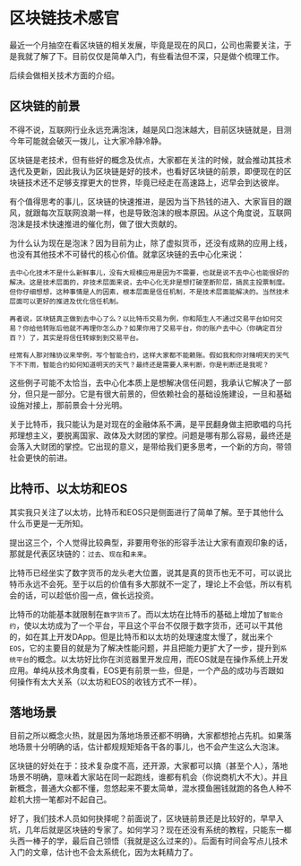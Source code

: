 
# 区块链技术感官

最近一个月抽空在看区块链的相关发展，毕竟是现在的风口，公司也需要关注，于是我就了解了下。目前仅仅是简单入门，有些看法但不深，只是做个梳理工作。

后续会做相关技术方面的介绍。

## 区块链的前景

不得不说，互联网行业永远充满泡沫，越是风口泡沫越大，目前区块链就是，目测今年可能就会破灭一拨儿，让大家冷静冷静。

区块链是老技术，但有些好的概念及优点，大家都在关注的时候，就会推动其技术迭代及更新，因此我认为区块链是好的技术，也看好区块链的前景，即便现在的区块链技术还不足够支撑更大的世界，毕竟已经走在高速路上，迟早会到达彼岸。

有个值得思考的事儿，区块链的快速推进，是因为当下热钱的进入、大家盲目的跟风，就跟每次互联网浪潮一样，也是导致泡沫的根本原因。从这个角度说，互联网泡沫是技术快速推进的催化剂，做了很大贡献的。

为什么认为现在是泡沫？因为目前为止，除了虚拟货币，还没有成熟的应用上线，也没有其他技术不可替代的核心价值。就拿区块链的去中心化来说：

    去中心化技术不是什么新鲜事儿，没有大规模应用是因为不需要，也就是说不去中心也能很好的解决。这是技术层面的，非技术层面来说，去中心化无非是想打破垄断阶层，搞民主投票制度。但你仔细想想，这种事情是人的因素，根本层面是信任机制，不是技术层面能解决的。当然技术层面可以更好的推进及优化信任机制。

    再者说，区块链真正做到去中心了么？以比特币交易为例，你和陌生人不通过交易平台如何交易？你给他转账后他就不再理你怎么办？如果你用了交易平台，你的账户去中心（你确定百分百？）了，其实是将信任转嫁到到交易平台。

    经常有人那对赌协议来举例，写个智能合约，这样大家都不能赖账。假如我和你对赌明天的天气下不下雨，智能合约如何知道明天的天气？最终还是需要人来判断，你是判断还是我呢？

这些例子可能不太恰当，去中心化本质上是想解决信任问题，我承认它解决了一部分，但只是一部分。它是有很大前景的，但依赖社会的基础设施建设，一旦和基础设施对接上，那前景会十分光明。

关于比特币，我只能认为是对现在的金融体系不满，是平民翻身做主把歌唱的乌托邦理想主义，要脱离国家、政体及大财团的掌控。问题是哪有那么容易，最终还是会落入大财团的掌控。它出现的意义，是带给我们更多思考，一个新的方向，带领社会更快的前进。



## 比特币、以太坊和EOS

其实我只关注了以太坊，比特币和EOS只是侧面进行了简单了解。至于其他什么什么币更是一无所知。

提出这三个，个人觉得比较典型，非要用夸张的形容手法让大家有直观印象的话，那就是代表区块链的：`过去`、`现在`和`未来`。

比特币已经坐实了数字货币的龙头老大位置，说其是真的货币也无不可，可以说比特币永远不会死。至于以后的价值有多大那就不一定了，理论上不会低，所以有机会的话，可以趁低价囤一点，做长远投资。

比特币的功能基本就限制在`数字货币`了。而以太坊在比特币的基础上增加了`智能合约`，使以太坊成为了一个平台，平且这个平台不仅限于数字货币，还可以干其他的，如在其上开发DApp。但是比特币和以太坊的处理速度太慢了，就出来个`EOS`，它的主要目的就是为了解决性能问题，并且把能力更扩大了一步，提升到`系统平台`的概念。以太坊好比你在浏览器里开发应用，而EOS就是在操作系统上开发应用。单纯从技术角度看，EOS更有前景一些，但是，一个产品的成功与否跟如何操作有太大关系（以太坊和EOS的收钱方式不一样）。


## 落地场景

目前之所以概念火热，就是因为落地场景还都不明确，大家都想抢占先机。如果落地场景十分明确的话，估计都规规矩矩各干各的事儿，也不会产生这么大泡沫。

区块链的好处在于：技术复杂度不高，还开源，大家都可以搞（甚至个人），落地场景不明确，意味着大家站在同一起跑线，谁都有机会（你说商机大不大）。并且新概念，普通大众都不懂，忽悠起来不要太简单，混水摸鱼圈钱就跑的各色人种不趁机大捞一笔都对不起自己。

好了，我们技术人员如何抉择呢？前面说了，区块链前景还是比较好的，早早入坑，几年后就是区块链的专家了。如何学习？现在还没有系统的教程，只能东一榔头西一棒子的学，最后自己领悟（我就是这么过来的）。后面有时间会写点儿技术入门的文章，估计也不会太系统化，因为太耗精力了。

